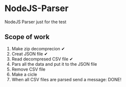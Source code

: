 # NodeJS-Parser
NodeJS Parser just for the test

## Scope of work

1. Make zip decomprecion  ✔
2. Creat JSON file  ✔
3. Read decompresed CSV file  ✔
4. Pars all the data and put it to the JSON file
5. Remove CSV file
6. Make a cicle
7. When all CSV files are parsed send a message: DONE!
